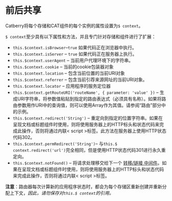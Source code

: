 # 前后共享

Catberry将每个存储和CAT组件的每个实例的属性设置为`$ context`。

`$ context`至少具有以下属性和方法，并且专门针对存储和组件进行了扩展：

+ `this.$context.isBrowser`–`true` 如果代码正在浏览器中执行。
+ `this.$context.isServer` – `true` 如果代码正在服务器上执行。
+ `this.$context.userAgent` – 当前用户代理环境下的字符串。
+ `this.$context.cookie` – 当前的cookie包装器对象
+ `this.$context.location` – 包含当前位置的当前URI对象
+ `this.$context.referrer` – 包含当前引荐来源网址的当前URI对象。
+ `this.$context.locator` – 应用程序的服务定位器
+ `this.$context.getRouteURI('routeName', { parameter: 'value' })` – 生成URI字符串，将参数值粘贴到指定的路由表达式（必须具有名称）。如果将路由参数用作URI中的查询值，则可以使用Array作为其值。请参阅“路由”部分中的示例。
+ `this.$context.redirect('String')` – 重定向到指定的位置字符串。如果在呈现文档或标题组件时使用，则将使用服务器上的HTTP标头和状态代码来完成此操作，否则将通过内联< script >标签。此方法在服务器上使用HTTP状态代码302。
+ `this.$context.permRedirect('String')`– 与`this.$ context.redirect('url')`完全相同，但是使用HTTP状态代码301进行永久重定向。
+ `this.$context.notFound()` – 将请求处理移交给下一个 [转移/链接 中间件](http://expressjs.com/en/guide/using-middleware.html)。如果在呈现文档或标题组件时使用，则将使用服务器上的HTTP标头和状态代码来完成此操作，否则将通过内联< script >标签。

**注意**：路由器每次计算新的应用程序状态时，都会为每个存储区重新创建并重新分配上下文，*因此，请勿保存对`this.$ context`的引用。*

